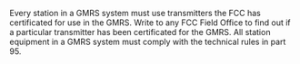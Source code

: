 Every station in a GMRS system must use transmitters the FCC has certificated for use in the GMRS. Write to any FCC Field Office to find out if a particular transmitter has been certificated for the GMRS. All station equipment in a GMRS system must comply with the technical rules in part 95.

